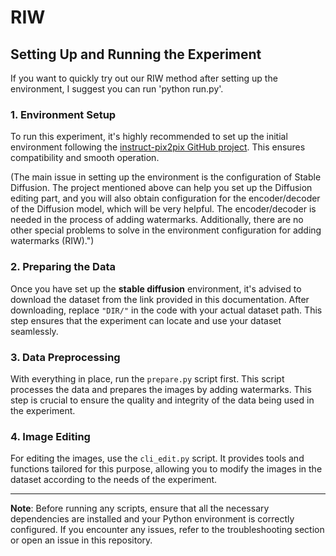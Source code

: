 # RIW

## Setting Up and Running the Experiment
If you want to quickly try out our RIW method after setting up the environment, I suggest you can run 'python run.py'.

### 1. Environment Setup
To run this experiment, it's highly recommended to set up the initial environment following the [instruct-pix2pix GitHub project](https://github.com/YOUR_GITHUB_LINK/instruct-pix2pix). This ensures compatibility and smooth operation.

(The main issue in setting up the environment is the configuration of Stable Diffusion. The project mentioned above can help you set up the Diffusion editing part, and you will also obtain configuration for the encoder/decoder of the Diffusion model, which will be very helpful. The encoder/decoder is needed in the process of adding watermarks. Additionally, there are no other special problems to solve in the environment configuration for adding watermarks (RIW).")

### 2. Preparing the Data
Once you have set up the **stable diffusion** environment, it's advised to download the dataset from the link provided in this documentation. After downloading, replace `"DIR/"` in the code with your actual dataset path. This step ensures that the experiment can locate and use your dataset seamlessly.

### 3. Data Preprocessing
With everything in place, run the `prepare.py` script first. This script processes the data and prepares the images by adding watermarks. This step is crucial to ensure the quality and integrity of the data being used in the experiment.

### 4. Image Editing
For editing the images, use the `cli_edit.py` script. It provides tools and functions tailored for this purpose, allowing you to modify the images in the dataset according to the needs of the experiment.

---

**Note**: Before running any scripts, ensure that all the necessary dependencies are installed and your Python environment is correctly configured. If you encounter any issues, refer to the troubleshooting section or open an issue in this repository.
